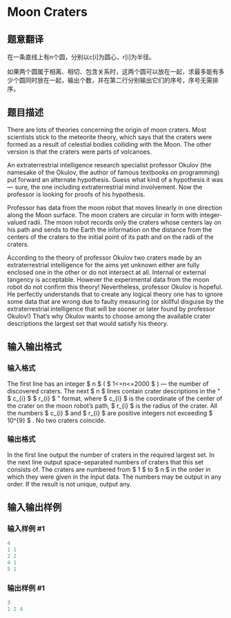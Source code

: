 # Moon Craters

## 题意翻译

在一条直线上有n个圆，分别以c[i]为圆心，r[i]为半径。

如果两个圆属于相离、相切、包含关系时，这两个圆可以放在一起，求最多能有多少个圆同时放在一起，输出个数，并在第二行分别输出它们的序号，序号无需排序。

## 题目描述

There are lots of theories concerning the origin of moon craters. Most scientists stick to the meteorite theory, which says that the craters were formed as a result of celestial bodies colliding with the Moon. The other version is that the craters were parts of volcanoes.

An extraterrestrial intelligence research specialist professor Okulov (the namesake of the Okulov, the author of famous textbooks on programming) put forward an alternate hypothesis. Guess what kind of a hypothesis it was –– sure, the one including extraterrestrial mind involvement. Now the professor is looking for proofs of his hypothesis.

Professor has data from the moon robot that moves linearly in one direction along the Moon surface. The moon craters are circular in form with integer-valued radii. The moon robot records only the craters whose centers lay on his path and sends to the Earth the information on the distance from the centers of the craters to the initial point of its path and on the radii of the craters.

According to the theory of professor Okulov two craters made by an extraterrestrial intelligence for the aims yet unknown either are fully enclosed one in the other or do not intersect at all. Internal or external tangency is acceptable. However the experimental data from the moon robot do not confirm this theory! Nevertheless, professor Okulov is hopeful. He perfectly understands that to create any logical theory one has to ignore some data that are wrong due to faulty measuring (or skillful disguise by the extraterrestrial intelligence that will be sooner or later found by professor Okulov!) That’s why Okulov wants to choose among the available crater descriptions the largest set that would satisfy his theory.

## 输入输出格式

### 输入格式

The first line has an integer $ n $ ( $ 1<=n<=2000 $ ) — the number of discovered craters. The next $ n $ lines contain crater descriptions in the " $ c_{i} $ $ r_{i} $ " format, where $ c_{i} $ is the coordinate of the center of the crater on the moon robot’s path, $ r_{i} $ is the radius of the crater. All the numbers $ c_{i} $ and $ r_{i} $ are positive integers not exceeding $ 10^{9} $ . No two craters coincide.

### 输出格式

In the first line output the number of craters in the required largest set. In the next line output space-separated numbers of craters that this set consists of. The craters are numbered from $ 1 $ to $ n $ in the order in which they were given in the input data. The numbers may be output in any order. If the result is not unique, output any.

## 输入输出样例

### 输入样例 #1

```cpp
4
1 1
2 2
4 1
5 1

```
### 输出样例 #1

```cpp
3
1 2 4

```
